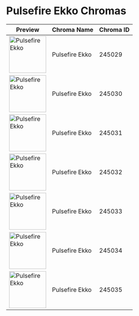 # Pulsefire Ekko Chromas

| Preview | Chroma Name | Chroma ID |
|---|---|---|
| <img src='https://raw.communitydragon.org/latest/plugins/rcp-be-lol-game-data/global/default/v1/champion-chroma-images/245/245029.png' alt='Pulsefire Ekko' width='100'> | Pulsefire Ekko | 245029 |
| <img src='https://raw.communitydragon.org/latest/plugins/rcp-be-lol-game-data/global/default/v1/champion-chroma-images/245/245030.png' alt='Pulsefire Ekko' width='100'> | Pulsefire Ekko | 245030 |
| <img src='https://raw.communitydragon.org/latest/plugins/rcp-be-lol-game-data/global/default/v1/champion-chroma-images/245/245031.png' alt='Pulsefire Ekko' width='100'> | Pulsefire Ekko | 245031 |
| <img src='https://raw.communitydragon.org/latest/plugins/rcp-be-lol-game-data/global/default/v1/champion-chroma-images/245/245032.png' alt='Pulsefire Ekko' width='100'> | Pulsefire Ekko | 245032 |
| <img src='https://raw.communitydragon.org/latest/plugins/rcp-be-lol-game-data/global/default/v1/champion-chroma-images/245/245033.png' alt='Pulsefire Ekko' width='100'> | Pulsefire Ekko | 245033 |
| <img src='https://raw.communitydragon.org/latest/plugins/rcp-be-lol-game-data/global/default/v1/champion-chroma-images/245/245034.png' alt='Pulsefire Ekko' width='100'> | Pulsefire Ekko | 245034 |
| <img src='https://raw.communitydragon.org/latest/plugins/rcp-be-lol-game-data/global/default/v1/champion-chroma-images/245/245035.png' alt='Pulsefire Ekko' width='100'> | Pulsefire Ekko | 245035 |

